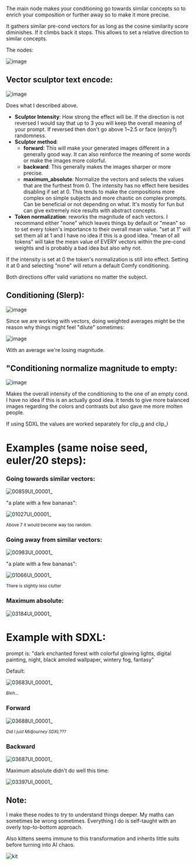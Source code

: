 The main node makes your conditioning go towards similar concepts so to enrich your composition or further away so to make it more precise.

It gathers similar pre-cond vectors for as long as the cosine similarity score diminishes. If it climbs back it stops. This allows to set a relative direction to similar concepts.

The nodes:

![image](https://github.com/Extraltodeus/Vector_Sculptor_ComfyUI/assets/15731540/e1d1a56b-d383-43e3-ac6f-59cc27cadd8f)

## Vector sculptor text encode:

![image](https://github.com/Extraltodeus/Vector_Sculptor_ComfyUI/assets/15731540/295a4170-8a59-4a62-ae11-7dac516f9a3c)

Does what I described above.

- **Sculptor Intensity**: How strong the effect will be. If the direction is not reversed I would say that up to 3 you will keep the overall meaning of your prompt. If reversed then don't go above 1~2.5 or face (enjoy?) randomness.
- **Sculptor method**:
  - **forward**: This will make your generated images different in a generally good way. It can also reinforce the meaning of some words or make the images more colorful.
  - **backward**: This generally makes the images sharper or more precise.
  - **maximum_absolute**: Normalize the vectors and selects the values that are the furthest from 0. The intensity has no effect here besides disabling if set at 0. This tends to make the compositions more complex on simple subjects and more chaotic on complex prompts. Can be beneficial or not depending on what. It's mostly for fun but can give extremely nice results with abstract concepts.
- **Token normalization**: reworks the magnitude of each vectors. I recommand either "none" which leaves things by default or "mean" so to set every token's importance to their overall mean value. "set at 1" will set them all at 1 and I have no idea if this is a good idea. "mean of all tokens" will take the mean value of EVERY vectors within the pre-cond weights and is probably a bad idea but also why not.

If the intensity is set at 0 the token's normalization is still into effect. Setting it at 0 and selecting "none" will return a default Comfy conditioning.

Both directions offer valid variations no matter the subject.

## Conditioning (Slerp):

![image](https://github.com/Extraltodeus/Vector_Sculptor_ComfyUI/assets/15731540/36830dc8-47bc-4cd5-abd9-dc9b799fa70f)

Since we are working with vectors, doing weighted averages might be the reason why things might feel "dilute" sometimes:

![image](https://github.com/Extraltodeus/Vector_Sculptor_ComfyUI/assets/15731540/89a6d968-717c-492e-a9b1-b360e54d1504)

With an average we're losing magnitude.

## "Conditioning normalize magnitude to empty:

![image](https://github.com/Extraltodeus/Vector_Sculptor_ComfyUI/assets/15731540/57b9bbc4-7581-4fd8-bce3-b1c0d342a42b)

Makes the overall intensity of the conditioning to the one of an empty cond. I have no idea if this is an actually good idea. It tends to give more balanced images regarding the colors and contrasts but also gave me more molten people.

If using SDXL the values are worked separately for clip_g and clip_l


# Examples (same noise seed, euler/20 steps):

### Going towards similar vectors:

![00859UI_00001_](https://github.com/Extraltodeus/Vector_Sculptor_ComfyUI/assets/15731540/c2fb0adf-0fcb-4cab-9162-fb8a5859173b)

"a plate with a few bananas":

![01027UI_00001_](https://github.com/Extraltodeus/Vector_Sculptor_ComfyUI/assets/15731540/13c845e3-cf48-48b7-81b8-f478a8099407)

<sub>Above 7 it would become way too random.</sub>

### Going away from similar vectors:


![00983UI_00001_](https://github.com/Extraltodeus/Vector_Sculptor_ComfyUI/assets/15731540/31bdd670-705d-4c82-a65e-0ca0619e8438)

"a plate with a few bananas":

![01066UI_00001_](https://github.com/Extraltodeus/Vector_Sculptor_ComfyUI/assets/15731540/cd731651-c802-46c4-b5a6-eae9c9a2879b)

<sub>There is slightly less clutter</sub>

### Maximum absolute:

![03184UI_00001_](https://github.com/Extraltodeus/Vector_Sculptor_ComfyUI/assets/15731540/cdc50ef9-d427-4cd1-b945-33f7f91eef4b)

# Example with SDXL:

prompt is: "dark enchanted forest with colorful glowing lights, digital painting, night, black amoled wallpaper, wintery fog, fantasy"

Default:

![03683UI_00001_](https://github.com/Extraltodeus/Vector_Sculptor_ComfyUI/assets/15731540/f88f769e-d6a5-4c7a-b799-067798d26908)

<sub>_Bleh..._</sub>

### Forward

![03688UI_00001_](https://github.com/Extraltodeus/Vector_Sculptor_ComfyUI/assets/15731540/0923d651-c002-4e42-ae09-2ba189e9d864)

<sub>_Did I just Midjourney SDXL???_</sub>


### Backward

![03687UI_00001_](https://github.com/Extraltodeus/Vector_Sculptor_ComfyUI/assets/15731540/1459ddd4-fe00-48dc-9aaf-6e8a78d567e6)


Maximum absolute didn't do well this time:

![03397UI_00001_](https://github.com/Extraltodeus/Vector_Sculptor_ComfyUI/assets/15731540/0d650597-5b3d-461e-8cf6-b6c60b021606)


## Note:

I make these nodes to try to understand things deeper. My maths can sometimes be wrong sometimes. Everything I do is self-taught with an overly top-to-bottom approach.

Also kittens seems immune to this transformation and inherits little suits before turning into AI chaos.

![kit](https://github.com/Extraltodeus/Vector_Sculptor_ComfyUI/assets/15731540/34b4f33d-1272-471c-9fc0-4dd8c0358526)

